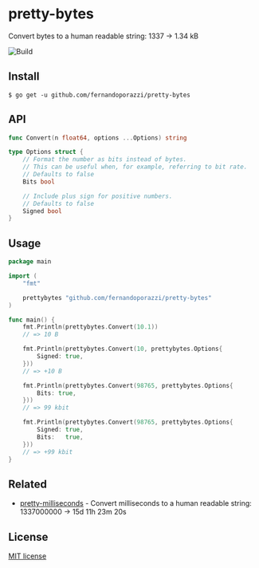 # pretty-bytes
Convert bytes to a human readable string: 1337 → 1.34 kB

![Build](https://github.com/fernandoporazzi/pretty-bytes/workflows/Build/badge.svg)

## Install

```
$ go get -u github.com/fernandoporazzi/pretty-bytes
```

## API

```go
func Convert(n float64, options ...Options) string
```

```go
type Options struct {
	// Format the number as bits instead of bytes.
	// This can be useful when, for example, referring to bit rate.
	// Defaults to false
	Bits bool

	// Include plus sign for positive numbers.
	// Defaults to false
	Signed bool
}
```


## Usage

```go
package main

import (
	"fmt"

	prettybytes "github.com/fernandoporazzi/pretty-bytes"
)

func main() {
	fmt.Println(prettybytes.Convert(10.1))
	// => 10 B

	fmt.Println(prettybytes.Convert(10, prettybytes.Options{
		Signed: true,
	}))
	// => +10 B

	fmt.Println(prettybytes.Convert(98765, prettybytes.Options{
		Bits: true,
	}))
	// => 99 kbit

	fmt.Println(prettybytes.Convert(98765, prettybytes.Options{
		Signed: true,
		Bits:   true,
	}))
	// => +99 kbit
}
```

## Related
- [pretty-milliseconds](https://github.com/fernandoporazzi/pretty-milliseconds) - Convert milliseconds to a human readable string: 1337000000 → 15d 11h 23m 20s

## License
[MIT license](https://github.com/fernandoporazzi/pretty-bytes/blob/master/LICENSE)

